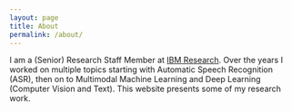 ```yaml
---
layout: page
title: About
permalink: /about/
---
```


I am a (Senior) Research Staff Member at [IBM Research](https://www.research.ibm.com/).
Over the years I worked on multiple topics starting with Automatic Speech Recognition (ASR), then on to Multimodal Machine Learning and Deep Learning (Computer Vision and Text).
This website presents some of my research work.
